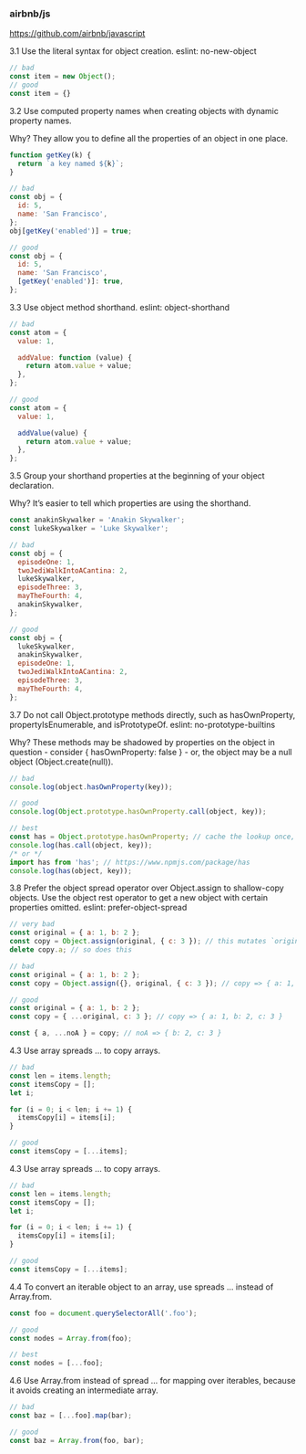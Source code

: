 ### airbnb/js

https://github.com/airbnb/javascript

3.1 Use the literal syntax for object creation. eslint: no-new-object
```js
// bad
const item = new Object();
// good
const item = {}
```

3.2 Use computed property names when creating objects with dynamic property names.

Why? They allow you to define all the properties of an object in one place.

```js
function getKey(k) {
  return `a key named ${k}`;
}

// bad
const obj = {
  id: 5,
  name: 'San Francisco',
};
obj[getKey('enabled')] = true;

// good
const obj = {
  id: 5,
  name: 'San Francisco',
  [getKey('enabled')]: true,
};
```

3.3 Use object method shorthand. eslint: object-shorthand
```js
// bad
const atom = {
  value: 1,

  addValue: function (value) {
    return atom.value + value;
  },
};

// good
const atom = {
  value: 1,

  addValue(value) {
    return atom.value + value;
  },
};
```

3.5 Group your shorthand properties at the beginning of your object declaration.

Why? It’s easier to tell which properties are using the shorthand.

```js
const anakinSkywalker = 'Anakin Skywalker';
const lukeSkywalker = 'Luke Skywalker';

// bad
const obj = {
  episodeOne: 1,
  twoJediWalkIntoACantina: 2,
  lukeSkywalker,
  episodeThree: 3,
  mayTheFourth: 4,
  anakinSkywalker,
};

// good
const obj = {
  lukeSkywalker,
  anakinSkywalker,
  episodeOne: 1,
  twoJediWalkIntoACantina: 2,
  episodeThree: 3,
  mayTheFourth: 4,
};
```

3.7 Do not call Object.prototype methods directly, such as hasOwnProperty, propertyIsEnumerable, and isPrototypeOf. eslint: no-prototype-builtins

Why? These methods may be shadowed by properties on the object in question - consider { hasOwnProperty: false } - or, the object may be a null object (Object.create(null)).
```js
// bad
console.log(object.hasOwnProperty(key));

// good
console.log(Object.prototype.hasOwnProperty.call(object, key));

// best
const has = Object.prototype.hasOwnProperty; // cache the lookup once, in module scope.
console.log(has.call(object, key));
/* or */
import has from 'has'; // https://www.npmjs.com/package/has
console.log(has(object, key));
```

3.8 Prefer the object spread operator over Object.assign to shallow-copy objects. Use the object rest operator to get a new object with certain properties omitted. eslint: prefer-object-spread

```js
// very bad
const original = { a: 1, b: 2 };
const copy = Object.assign(original, { c: 3 }); // this mutates `original` ಠ_ಠ
delete copy.a; // so does this

// bad
const original = { a: 1, b: 2 };
const copy = Object.assign({}, original, { c: 3 }); // copy => { a: 1, b: 2, c: 3 }

// good
const original = { a: 1, b: 2 };
const copy = { ...original, c: 3 }; // copy => { a: 1, b: 2, c: 3 }

const { a, ...noA } = copy; // noA => { b: 2, c: 3 }
```

4.3 Use array spreads ... to copy arrays.
```js
// bad
const len = items.length;
const itemsCopy = [];
let i;

for (i = 0; i < len; i += 1) {
  itemsCopy[i] = items[i];
}

// good
const itemsCopy = [...items];
```

4.3 Use array spreads ... to copy arrays.
```js
// bad
const len = items.length;
const itemsCopy = [];
let i;

for (i = 0; i < len; i += 1) {
  itemsCopy[i] = items[i];
}

// good
const itemsCopy = [...items];
```

4.4 To convert an iterable object to an array, use spreads ... instead of Array.from.
```js
const foo = document.querySelectorAll('.foo');

// good
const nodes = Array.from(foo);

// best
const nodes = [...foo];
```

4.6 Use Array.from instead of spread ... for mapping over iterables, because it avoids creating an intermediate array.
```js
// bad
const baz = [...foo].map(bar);

// good
const baz = Array.from(foo, bar);
```
